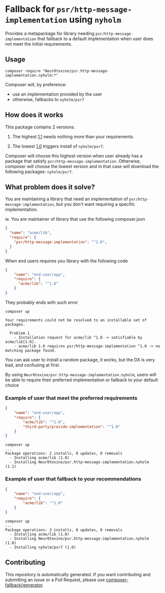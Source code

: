 # Fallback for `psr/http-message-implementation` using `nyholm`

Provides a metapackage for library needing `psr/http-message-implementation` 
that fallback to a default implementation when user does not meet
the initial requirements.

## Usage

```shell
composer require "Neur0toxine/psr.http-message-implementation.nyholm:*"
```

Composer will, by preference:
- use an implementation provided by the user
- otherwise, fallbacks to `nyholm/psr7`

## How does it works

This package contains 2 versions:

1. The highest [1.1](https://github.com/Neur0toxine/psr.http-message-implementation.nyholm/blob/1.1/composer.json) needs nothing more than your requirements.

1. The lowest [1.0](https://github.com/Neur0toxine/psr.http-message-implementation.nyholm/blob/1.0/composer.json) triggers install of `nyholm/psr7`.

Composer will choose this highest version when user already has a package that satisfy `psr/http-message-implementation`.
Otherwise, composer will choose the lowest version and in that case will 
download the following packages: `nyholm/psr7`.

## What problem does it solve?

You are maintaining a library that need an implementation of `psr/http-message-implementation`,
but you don't want requiring a specific implementation. 

ie. You are maintainer of library that use the following composer.json
```json
{
  "name": "acme/lib",
  "require": {
    "psr/http-message-implementation": "^1.0",
  }
}
```

When end users requires you library with the following code 
```json
{
    "name": "end-user/app",
    "require": {
      "acme/lib": "^1.0"
    }
}
```

They probably ends with such error

```shell
composer up

Your requirements could not be resolved to an installable set of packages.

  Problem 1
    - Installation request for acme/lib ^1.0 -> satisfiable by acme/lib[1.0].
    - acme/lib 1.0 requires psr/http-message-implementation ^1.0 -> no matching package found.
```

You can ask user to install a random package, it works, but the DX is very bad,
and confusing at first.

By using `Neur0toxine/psr.http-message-implementation.nyholm`, 
users will be able to require their preferred implementation 
or fallback to your default choice

### Example of user that meet the preferred requirements

```json
{
    "name": "end-user/app",
    "require": {
        "acme/lib": "^1.0",
        "third-party/provide-implementation": "^1.0"
    }
}
```
```shell
composer up
...
Package operations: 2 installs, 0 updates, 0 removals
  - Installing acme/lib (1.0)
  - Installing Neur0toxine/psr.http-message-implementation.nyholm (1.1)
```

### Example of user that fallback to your recommendations

```json
{
    "name": "end-user/app",
    "require": {
        "acme/lib": "^1.0"
    }
}
```
```shell
composer up
...
Package operations: 3 installs, 0 updates, 0 removals
  - Installing acme/lib (1.0)
  - Installing Neur0toxine/psr.http-message-implementation.nyholm (1.0)
  - Installing nyholm/psr7 (1.0)
```

## Contributing

This repository is automatically generated. If you want contributing and 
submitting an issue or a Pull Request, please use 
[composer-fallback/generator](https://github.com/composer-fallback/generator).
